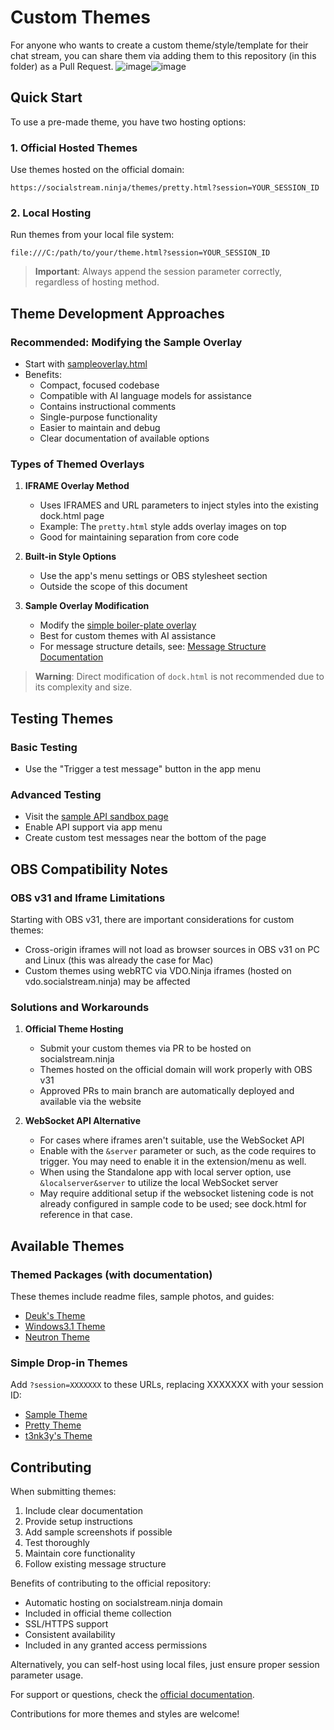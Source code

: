 # Custom Themes

For anyone who wants to create a custom theme/style/template for their chat stream, you can share them via adding them to this repository (in this folder) as a Pull Request.
![image](https://github.com/user-attachments/assets/68b7075f-8205-41e6-9c2d-34863cd3dffe)![image](https://user-images.githubusercontent.com/2575698/193437666-0f00ef2d-2932-41c4-95b4-9e132f06da83.png)

## Quick Start

To use a pre-made theme, you have two hosting options:

### 1. Official Hosted Themes
Use themes hosted on the official domain:
```
https://socialstream.ninja/themes/pretty.html?session=YOUR_SESSION_ID
```

### 2. Local Hosting
Run themes from your local file system:
```
file:///C:/path/to/your/theme.html?session=YOUR_SESSION_ID
```

> **Important**: Always append the session parameter correctly, regardless of hosting method.

## Theme Development Approaches

### Recommended: Modifying the Sample Overlay
- Start with [sampleoverlay.html](https://socialstream.ninja/sampleoverlay.html)
- Benefits:
  - Compact, focused codebase
  - Compatible with AI language models for assistance
  - Contains instructional comments
  - Single-purpose functionality
  - Easier to maintain and debug
  - Clear documentation of available options

### Types of Themed Overlays

1. **IFRAME Overlay Method**
   - Uses IFRAMES and URL parameters to inject styles into the existing dock.html page
   - Example: The `pretty.html` style adds overlay images on top
   - Good for maintaining separation from core code

2. **Built-in Style Options**
   - Use the app's menu settings or OBS stylesheet section
   - Outside the scope of this document

3. **Sample Overlay Modification**
   - Modify the [simple boiler-plate overlay](https://socialstream.ninja/sampleoverlay.html)
   - Best for custom themes with AI assistance
   - For message structure details, see: [Message Structure Documentation](https://socialstream.ninja/landing#message-structure)

> **Warning**: Direct modification of `dock.html` is not recommended due to its complexity and size.

## Testing Themes

### Basic Testing
- Use the "Trigger a test message" button in the app menu

### Advanced Testing
- Visit the [sample API sandbox page](https://socialstream.ninja/sampleapi.html)
- Enable API support via app menu
- Create custom test messages near the bottom of the page

## OBS Compatibility Notes
### OBS v31 and Iframe Limitations
Starting with OBS v31, there are important considerations for custom themes:

- Cross-origin iframes will not load as browser sources in OBS v31 on PC and Linux (this was already the case for Mac)
- Custom themes using webRTC via VDO.Ninja iframes (hosted on vdo.socialstream.ninja) may be affected

### Solutions and Workarounds
1. **Official Theme Hosting**
   - Submit your custom themes via PR to be hosted on socialstream.ninja
   - Themes hosted on the official domain will work properly with OBS v31
   - Approved PRs to main branch are automatically deployed and available via the website

2. **WebSocket API Alternative**
   - For cases where iframes aren't suitable, use the WebSocket API
   - Enable with the `&server` parameter or such, as the code requires to trigger. You may need to enable it in the extension/menu as well.
   - When using the Standalone app with local server option, use `&localserver&server` to utilize the local WebSocket server
   - May require additional setup if the websocket listening code is not already configured in sample code to be used; see dock.html for reference in that case.

## Available Themes

### Themed Packages (with documentation)
These themes include readme files, sample photos, and guides:

- [Deuk's Theme](https://socialstream.ninja/themes/deuks_overlay)
- [Windows3.1 Theme](https://socialstream.ninja/themes/Windows3.1)
- [Neutron Theme](https://socialstream.ninja/themes/Neutron)

### Simple Drop-in Themes
Add `?session=XXXXXXX` to these URLs, replacing XXXXXXX with your session ID:

- [Sample Theme](https://socialstream.ninja/sampleoverlay.html)
- [Pretty Theme](https://socialstream.ninja/themes/pretty.html)
- [t3nk3y's Theme](https://socialstream.ninja/themes/t3nk3y/)



## Contributing

When submitting themes:
1. Include clear documentation
2. Provide setup instructions
3. Add sample screenshots if possible
4. Test thoroughly
5. Maintain core functionality
6. Follow existing message structure

Benefits of contributing to the official repository:
- Automatic hosting on socialstream.ninja domain
- Included in official theme collection
- SSL/HTTPS support
- Consistent availability
- Included in any granted access permissions

Alternatively, you can self-host using local files, just ensure proper session parameter usage.

For support or questions, check the [official documentation](https://socialstream.ninja/landing).

Contributions for more themes and styles are welcome!
